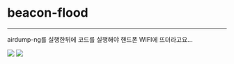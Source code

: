 # beacon-flood
---

airdump-ng를 실행한뒤에 코드를 실행해야 핸드폰 WIFI에 뜨더라고요...

<img src="https://i.imgur.com/KXm6GfL.png">
<img src="https://i.imgur.com/lNzP1VX.jpg">
